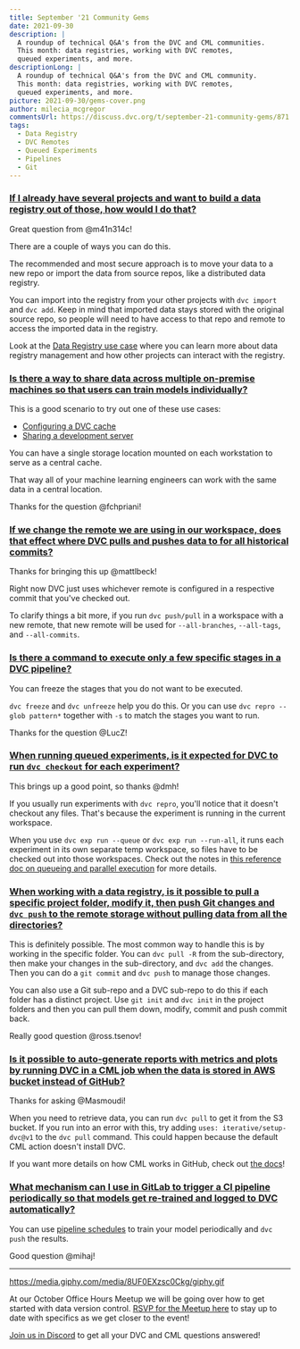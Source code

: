 ```yaml
---
title: September '21 Community Gems
date: 2021-09-30
description: |
  A roundup of technical Q&A's from the DVC and CML communities.
  This month: data registries, working with DVC remotes,
  queued experiments, and more.
descriptionLong: |
  A roundup of technical Q&A's from the DVC and CML community.
  This month: data registries, working with DVC remotes,
  queued experiments, and more.
picture: 2021-09-30/gems-cover.png
author: milecia_mcgregor
commentsUrl: https://discuss.dvc.org/t/september-21-community-gems/871
tags:
  - Data Registry
  - DVC Remotes
  - Queued Experiments
  - Pipelines
  - Git
---
```


### [If I already have several projects and want to build a data registry out of those, how would I do that?](https://discord.com/channels/485586884165107732/563406153334128681/879651401318400021)

Great question from @m41n314c!

There are a couple of ways you can do this.

The recommended and most secure approach is to move your data to a new repo or
import the data from source repos, like a distributed data registry.

You can import into the registry from your other projects with `dvc import` and
`dvc add`. Keep in mind that imported data stays stored with the original source
repo, so people will need to have access to that repo and remote to access the
imported data in the registry.

Look at the
[Data Registry use case](https://dvc.org/doc/use-cases/data-registries) where
you can learn more about data registry management and how other projects can
interact with the registry.

### [Is there a way to share data across multiple on-premise machines so that users can train models individually?](https://discord.com/channels/485586884165107732/563406153334128681/879718738163826698)

This is a good scenario to try out one of these use cases:

- [Configuring a DVC cache](https://dvc.org/doc/user-guide/how-to/share-a-dvc-cache)
- [Sharing a development server](https://dvc.org/doc/use-cases/fast-data-caching-hub)

You can have a single storage location mounted on each workstation to serve as a
central cache.

That way all of your machine learning engineers can work with the same data in a
central location.

Thanks for the question @fchpriani!

### [If we change the remote we are using in our workspace, does that effect where DVC pulls and pushes data to for all historical commits?](https://discord.com/channels/485586884165107732/563406153334128681/882951655979622400)

Thanks for bringing this up @mattlbeck!

Right now DVC just uses whichever remote is configured in a respective commit
that you've checked out.

To clarify things a bit more, if you run `dvc push/pull` in a workspace with a
new remote, that new remote will be used for `--all-branches`, `--all-tags`, and
`--all-commits`.

### [Is there a command to execute only a few specific stages in a DVC pipeline?](https://discord.com/channels/485586884165107732/485596304961962003/888054401640562698)

You can freeze the stages that you do not want to be executed.

`dvc freeze` and `dvc unfreeze` help you do this. Or you can use
`dvc repro --glob pattern*` together with `-s` to match the stages you want to
run.

Thanks for the question @LucZ!

### [When running queued experiments, is it expected for DVC to run `dvc checkout` for each experiment?](https://discord.com/channels/485586884165107732/485596304961962003/883144885417431081)

This brings up a good point, so thanks @dmh!

If you usually run experiments with `dvc repro`, you'll notice that it doesn't
checkout any files. That's because the experiment is running in the current
workspace.

When you use `dvc exp run --queue` or `dvc exp run --run-all`, it runs each
experiment in its own separate temp workspace, so files have to be checked out
into those workspaces. Check out the notes in
[this reference doc on queueing and parallel execution](https://dvc.org/doc/command-reference/exp/run#queueing-and-parallel-execution)
for more details.

### [When working with a data registry, is it possible to pull a specific project folder, modify it, then push Git changes and `dvc push` to the remote storage without pulling data from all the directories?](https://discord.com/channels/485586884165107732/485596304961962003/887427010044002345)

This is definitely possible. The most common way to handle this is by working in
the specific folder. You can `dvc pull -R` from the sub-directory, then make
your changes in the sub-directory, and `dvc add` the changes. Then you can do a
`git commit` and `dvc push` to manage those changes.

You can also use a Git sub-repo and a DVC sub-repo to do this if each folder has
a distinct project. Use `git init` and `dvc init` in the project folders and
then you can pull them down, modify, commit and push commit back.

Really good question @ross.tsenov!

### [Is it possible to auto-generate reports with metrics and plots by running DVC in a CML job when the data is stored in AWS bucket instead of GitHub?](https://discord.com/channels/485586884165107732/728693131557732403/877072469188575262)

Thanks for asking @Masmoudi!

When you need to retrieve data, you can run `dvc pull` to get it from the S3
bucket. If you run into an error with this, try adding
`uses: iterative/setup-dvc@v1` to the `dvc pull` command. This could happen
because the default CML action doesn't install DVC.

If you want more details on how CML works in GitHub, check out
[the docs](https://cml.dev/doc/start/github#the-cml-github-action)!

### [What mechanism can I use in GitLab to trigger a CI pipeline periodically so that models get re-trained and logged to DVC automatically?](https://discord.com/channels/485586884165107732/728693131557732403/887306645883990037)

You can use
[pipeline schedules](https://docs.gitlab.com/ee/ci/pipelines/schedules.html) to
train your model periodically and `dvc push` the results.

Good question @mihaj!

---

https://media.giphy.com/media/8UF0EXzsc0Ckg/giphy.gif

At our October Office Hours Meetup we will be going over how to get started with
data version control.
[RSVP for the Meetup here](https://www.meetup.com/DVC-Community-Virtual-Meetups/events/280814318/)
to stay up to date with specifics as we get closer to the event!

[Join us in Discord](https://discord.com/invite/dvwXA2N) to get all your DVC and
CML questions answered!
